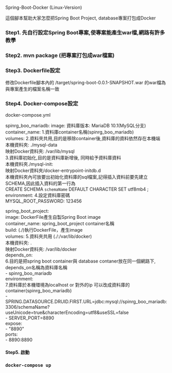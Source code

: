  Spring-Boot-Docker (Linux-Version)

這個腳本幫助大家怎麼把Spring Boot Project, database專案打包成Docker<br>

### Step1. 先自行設定Spring Boot專案,使專案能產生war檔,網路有許多教學

### Step2. mvn package (把專案打包成war檔案) 

### Step3. Dockerfile設定
修改Dockerfile腳本內的 /target/spring-boot-0.0.1-SNAPSHOT.war 的war檔為與專案產生的檔案名稱一致

### Step4. Docker-compose設定
 docker-compose.yml   
 
   spinrg_boo_mariadb:
     image: 資料庫版本: MariaDB 10.1(MySQL分支) <br>
     container_name: 1.資料庫container名稱(spinrg_boo_mariadb)<br>
     volumes: 2.資料夾共用,目的是移除container後,資料庫的資料依然存在本機端<br>
                           本機資料夾: ./mysql-data <br>
                           映射Docker資料夾: /var/lib/mysql<br>
              3.資料庫初始化,目的是資料庫新增後, 同時給予資料庫資料<br>
                            本機資料夾./mysql-init:<br>
                            映射Docker資料夾/docker-entrypoint-initdb.d<br>
                            本機資料夾內可放要出初始化資料庫的sql檔案,記得插入資料前要先建立SCHEMA,因此插入資料的第一行為 <br>
                            CREATE SCHEMA `schemaName` DEFAULT CHARACTER SET utf8mb4 ;<br>
    environment:  4.設定資料庫密碼<br>
                  MYSQL_ROOT_PASSWORD: 123456<br>
                  
   spring_boot_project:<br>
    image: DockerFile產生自製Spring Boot image<br>
    container_name: spring_boot_project container名稱<br>
    build:  (./)執行DockerFile，產生image <br>
    volumes: 5.資料夾共用 (./:/var/lib/docker)<br>
                         本機資料夾: . <br>
                         映射Docker資料夾: /var/lib/docker<br>
    depends_on:<br>
        6.目的是把spring boot container與 database contaner放在同一個網路下, depends_on名稱為資料庫名稱<br>
    -   spinrg_boo_mariadb<br>
    environment:<br>
         7.資料庫於本機環境為localhost or 對外的ip 可以改成資料庫的container(spinrg_boo_mariadb)<br>
        - SPRING.DATASOURCE.DRUID.FIRST.URL=jdbc:mysql://spinrg_boo_mariadb:3306/schemaName?useUnicode=true&characterEncoding=utf8&useSSL=false<br>
        - SERVER_PORT=8890<br>
    expose:<br>
      - "8890"<br>
    ports:<br>
        - 8890:8890<br>
 
#### Step5. 啟動
### `docker-compose up`
